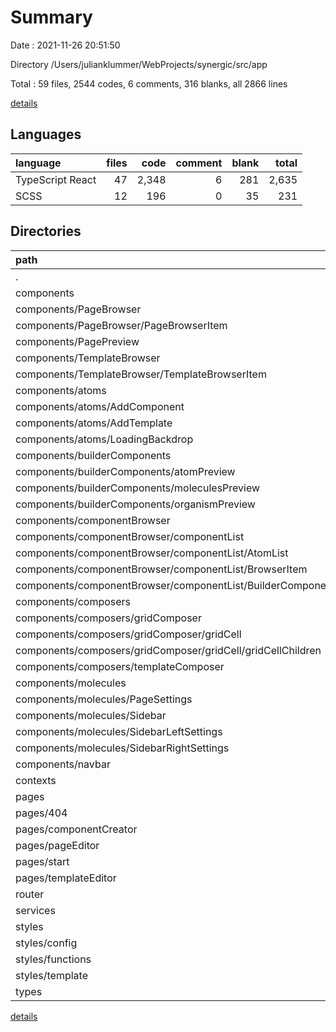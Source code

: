 # Summary

Date : 2021-11-26 20:51:50

Directory /Users/julianklummer/WebProjects/synergic/src/app

Total : 59 files,  2544 codes, 6 comments, 316 blanks, all 2866 lines

[details](details.md)

## Languages
| language | files | code | comment | blank | total |
| :--- | ---: | ---: | ---: | ---: | ---: |
| TypeScript React | 47 | 2,348 | 6 | 281 | 2,635 |
| SCSS | 12 | 196 | 0 | 35 | 231 |

## Directories
| path | files | code | comment | blank | total |
| :--- | ---: | ---: | ---: | ---: | ---: |
| . | 59 | 2,544 | 6 | 316 | 2,866 |
| components | 25 | 1,843 | 4 | 204 | 2,051 |
| components/PageBrowser | 2 | 138 | 0 | 17 | 155 |
| components/PageBrowser/PageBrowserItem | 1 | 55 | 0 | 6 | 61 |
| components/PagePreview | 1 | 14 | 0 | 4 | 18 |
| components/TemplateBrowser | 2 | 139 | 0 | 17 | 156 |
| components/TemplateBrowser/TemplateBrowserItem | 1 | 55 | 0 | 6 | 61 |
| components/atoms | 3 | 165 | 0 | 10 | 175 |
| components/atoms/AddComponent | 1 | 74 | 0 | 4 | 78 |
| components/atoms/AddTemplate | 1 | 76 | 0 | 4 | 80 |
| components/atoms/LoadingBackdrop | 1 | 15 | 0 | 2 | 17 |
| components/builderComponents | 3 | 153 | 4 | 16 | 173 |
| components/builderComponents/atomPreview | 1 | 18 | 0 | 4 | 22 |
| components/builderComponents/moleculesPreview | 1 | 55 | 2 | 6 | 63 |
| components/builderComponents/organismPreview | 1 | 80 | 2 | 6 | 88 |
| components/componentBrowser | 5 | 409 | 0 | 44 | 453 |
| components/componentBrowser/componentList | 4 | 329 | 0 | 35 | 364 |
| components/componentBrowser/componentList/AtomList | 1 | 27 | 0 | 4 | 31 |
| components/componentBrowser/componentList/BrowserItem | 1 | 85 | 0 | 7 | 92 |
| components/componentBrowser/componentList/BuilderComponentList | 1 | 104 | 0 | 12 | 116 |
| components/composers | 4 | 353 | 0 | 28 | 381 |
| components/composers/gridComposer | 3 | 334 | 0 | 25 | 359 |
| components/composers/gridComposer/gridCell | 2 | 97 | 0 | 10 | 107 |
| components/composers/gridComposer/gridCell/gridCellChildren | 1 | 28 | 0 | 3 | 31 |
| components/composers/templateComposer | 1 | 19 | 0 | 3 | 22 |
| components/molecules | 4 | 438 | 0 | 62 | 500 |
| components/molecules/PageSettings | 1 | 232 | 0 | 33 | 265 |
| components/molecules/Sidebar | 1 | 17 | 0 | 3 | 20 |
| components/molecules/SidebarLeftSettings | 1 | 63 | 0 | 9 | 72 |
| components/molecules/SidebarRightSettings | 1 | 126 | 0 | 17 | 143 |
| components/navbar | 1 | 34 | 0 | 6 | 40 |
| contexts | 5 | 137 | 0 | 35 | 172 |
| pages | 5 | 158 | 0 | 10 | 168 |
| pages/404 | 1 | 4 | 0 | 2 | 6 |
| pages/componentCreator | 1 | 46 | 0 | 2 | 48 |
| pages/pageEditor | 1 | 34 | 0 | 2 | 36 |
| pages/start | 1 | 27 | 0 | 2 | 29 |
| pages/templateEditor | 1 | 47 | 0 | 2 | 49 |
| router | 2 | 57 | 0 | 7 | 64 |
| services | 3 | 42 | 2 | 8 | 52 |
| styles | 13 | 207 | 0 | 36 | 243 |
| styles/config | 7 | 106 | 0 | 18 | 124 |
| styles/functions | 3 | 82 | 0 | 13 | 95 |
| styles/template | 2 | 16 | 0 | 4 | 20 |
| types | 3 | 50 | 0 | 10 | 60 |

[details](details.md)